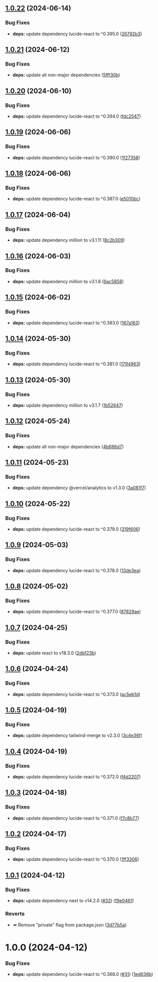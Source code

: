 ## [1.0.22](https://github.com/edwinhern/next-template-2024/compare/v1.0.21...v1.0.22) (2024-06-14)

### Bug Fixes

- **deps:** update dependency lucide-react to ^0.395.0 ([26792b3](https://github.com/edwinhern/next-template-2024/commit/26792b34ffd22ebc8f3a77993c36813d4b19019d))

## [1.0.21](https://github.com/edwinhern/next-template-2024/compare/v1.0.20...v1.0.21) (2024-06-12)

### Bug Fixes

- **deps:** update all non-major dependencies ([5fff30b](https://github.com/edwinhern/next-template-2024/commit/5fff30b4cbe214ce09ca78fc3046209431b05f24))

## [1.0.20](https://github.com/edwinhern/next-template-2024/compare/v1.0.19...v1.0.20) (2024-06-10)

### Bug Fixes

- **deps:** update dependency lucide-react to ^0.394.0 ([fdc2547](https://github.com/edwinhern/next-template-2024/commit/fdc25479880d70466ae961faa451dc240f2809e6))

## [1.0.19](https://github.com/edwinhern/next-template-2024/compare/v1.0.18...v1.0.19) (2024-06-06)

### Bug Fixes

- **deps:** update dependency lucide-react to ^0.390.0 ([1f27358](https://github.com/edwinhern/next-template-2024/commit/1f273584c652b89a190128a4a6c910b715fe8f38))

## [1.0.18](https://github.com/edwinhern/next-template-2024/compare/v1.0.17...v1.0.18) (2024-06-06)

### Bug Fixes

- **deps:** update dependency lucide-react to ^0.387.0 ([e5010bc](https://github.com/edwinhern/next-template-2024/commit/e5010bc2c2c9130226978f3a73e9fa142be0a925))

## [1.0.17](https://github.com/edwinhern/next-template-2024/compare/v1.0.16...v1.0.17) (2024-06-04)

### Bug Fixes

- **deps:** update dependency million to v3.1.11 ([8c2b309](https://github.com/edwinhern/next-template-2024/commit/8c2b309f08d22164df3200cf592e3095d7a77779))

## [1.0.16](https://github.com/edwinhern/next-template-2024/compare/v1.0.15...v1.0.16) (2024-06-03)

### Bug Fixes

- **deps:** update dependency million to v3.1.8 ([6ac5858](https://github.com/edwinhern/next-template-2024/commit/6ac58589da98eb7f61af066786aecb9a6e247a56))

## [1.0.15](https://github.com/edwinhern/next-template-2024/compare/v1.0.14...v1.0.15) (2024-06-02)

### Bug Fixes

- **deps:** update dependency lucide-react to ^0.383.0 ([167a163](https://github.com/edwinhern/next-template-2024/commit/167a16329114533c65941054fa9ba038f44a917a))

## [1.0.14](https://github.com/edwinhern/next-template-2024/compare/v1.0.13...v1.0.14) (2024-05-30)

### Bug Fixes

- **deps:** update dependency lucide-react to ^0.381.0 ([1794963](https://github.com/edwinhern/next-template-2024/commit/1794963789583e52441c08c72eb784bd65f04957))

## [1.0.13](https://github.com/edwinhern/next-template-2024/compare/v1.0.12...v1.0.13) (2024-05-30)

### Bug Fixes

- **deps:** update dependency million to v3.1.7 ([1b52647](https://github.com/edwinhern/next-template-2024/commit/1b526476c64c1c7d2d5bb1df18062b7a03b4006c))

## [1.0.12](https://github.com/edwinhern/next-template-2024/compare/v1.0.11...v1.0.12) (2024-05-24)

### Bug Fixes

- **deps:** update all non-major dependencies ([4b686d7](https://github.com/edwinhern/next-template-2024/commit/4b686d79efa292be1f8349fb0757edb14e0e41b7))

## [1.0.11](https://github.com/edwinhern/next-template-2024/compare/v1.0.10...v1.0.11) (2024-05-23)

### Bug Fixes

- **deps:** update dependency @vercel/analytics to v1.3.0 ([3a081f7](https://github.com/edwinhern/next-template-2024/commit/3a081f7e9ca1b821ec6a86b51707962fb6e7ef93))

## [1.0.10](https://github.com/edwinhern/next-template-2024/compare/v1.0.9...v1.0.10) (2024-05-22)

### Bug Fixes

- **deps:** update dependency lucide-react to ^0.379.0 ([319f606](https://github.com/edwinhern/next-template-2024/commit/319f6061e9fbf8f564874958aac72f273d4d77ea))

## [1.0.9](https://github.com/edwinhern/next-template-2024/compare/v1.0.8...v1.0.9) (2024-05-03)

### Bug Fixes

- **deps:** update dependency lucide-react to ^0.378.0 ([13de3ea](https://github.com/edwinhern/next-template-2024/commit/13de3eab0fb530cb0620ba41279b9a024754e7e5))

## [1.0.8](https://github.com/edwinhern/next-template-2024/compare/v1.0.7...v1.0.8) (2024-05-02)

### Bug Fixes

- **deps:** update dependency lucide-react to ^0.377.0 ([87829ae](https://github.com/edwinhern/next-template-2024/commit/87829ae0ea70e1bae5142c33a94a4cd20894e210))

## [1.0.7](https://github.com/edwinhern/next-template-2024/compare/v1.0.6...v1.0.7) (2024-04-25)

### Bug Fixes

- **deps:** update react to v18.3.0 ([2dbf23b](https://github.com/edwinhern/next-template-2024/commit/2dbf23b6e0dfb94a113987fcdf265b02bf09a749))

## [1.0.6](https://github.com/edwinhern/next-template-2024/compare/v1.0.5...v1.0.6) (2024-04-24)

### Bug Fixes

- **deps:** update dependency lucide-react to ^0.373.0 ([ac5eb1d](https://github.com/edwinhern/next-template-2024/commit/ac5eb1dcfe00fde489a413b3ef6fc01303f8f8df))

## [1.0.5](https://github.com/edwinhern/next-template-2024/compare/v1.0.4...v1.0.5) (2024-04-19)

### Bug Fixes

- **deps:** update dependency tailwind-merge to v2.3.0 ([3c4e36f](https://github.com/edwinhern/next-template-2024/commit/3c4e36f39bcaf9b4dbb73fd865124acfddf087f7))

## [1.0.4](https://github.com/edwinhern/next-template-2024/compare/v1.0.3...v1.0.4) (2024-04-19)

### Bug Fixes

- **deps:** update dependency lucide-react to ^0.372.0 ([f4d2207](https://github.com/edwinhern/next-template-2024/commit/f4d2207bea53abcb360bbe130fccf54f1e1e854d))

## [1.0.3](https://github.com/edwinhern/next-template-2024/compare/v1.0.2...v1.0.3) (2024-04-18)

### Bug Fixes

- **deps:** update dependency lucide-react to ^0.371.0 ([f7c8b77](https://github.com/edwinhern/next-template-2024/commit/f7c8b77748adb411647fc94c4469c908e20603d5))

## [1.0.2](https://github.com/edwinhern/next-template-2024/compare/v1.0.1...v1.0.2) (2024-04-17)

### Bug Fixes

- **deps:** update dependency lucide-react to ^0.370.0 ([1ff3306](https://github.com/edwinhern/next-template-2024/commit/1ff3306b18679f1f7583e2ada992a07ab5fdd9dd))

## [1.0.1](https://github.com/edwinhern/next-template-2024/compare/v1.0.0...v1.0.1) (2024-04-12)

### Bug Fixes

- **deps:** update dependency next to v14.2.0 ([#32](https://github.com/edwinhern/next-template-2024/issues/32)) ([f9e0461](https://github.com/edwinhern/next-template-2024/commit/f9e04616841f5cfe5cd8b58ec1ec942822591aad))

### Reverts

- :rewind: Remove "private" flag from package.json ([3d77b5a](https://github.com/edwinhern/next-template-2024/commit/3d77b5a74359ec55e24aac954cf1f65350b1b0f0))

# 1.0.0 (2024-04-12)

### Bug Fixes

- **deps:** update dependency lucide-react to ^0.368.0 ([#31](https://github.com/edwinhern/next-template-2024/issues/31)) ([1ed636b](https://github.com/edwinhern/next-template-2024/commit/1ed636b60ae9d34ad2eba910691b712aa0eb444d))
